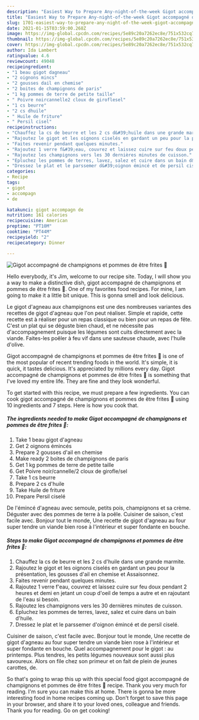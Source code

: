 ```yaml
---
description: "Easiest Way to Prepare Any-night-of-the-week Gigot accompagné de champignons et pommes de être frites 🍴"
title: "Easiest Way to Prepare Any-night-of-the-week Gigot accompagné de champignons et pommes de être frites 🍴"
slug: 1701-easiest-way-to-prepare-any-night-of-the-week-gigot-accompagne-de-champignons-et-pommes-de-etre-frites
date: 2021-01-15T03:59:00.268Z
image: https://img-global.cpcdn.com/recipes/5e89c20a7262ec8e/751x532cq70/gigot-accompagne-de-champignons-et-pommes-de-etre-frites-🍴-photo-principale-de-la-recette.jpg
thumbnail: https://img-global.cpcdn.com/recipes/5e89c20a7262ec8e/751x532cq70/gigot-accompagne-de-champignons-et-pommes-de-etre-frites-🍴-photo-principale-de-la-recette.jpg
cover: https://img-global.cpcdn.com/recipes/5e89c20a7262ec8e/751x532cq70/gigot-accompagne-de-champignons-et-pommes-de-etre-frites-🍴-photo-principale-de-la-recette.jpg
author: Ida Lambert
ratingvalue: 4.6
reviewcount: 49048
recipeingredient:
- "1 beau gigot dagneau"
- "2 oignons mincs"
- "2 gousses dail en chemise"
- "2 boites de champignons de paris"
- "1 kg pommes de terre de petite taille"
- " Poivre noircannelle2 cloux de giroflesel"
- "1 cs beurre"
- "2 cs dhuile"
- " Huile de friture"
- " Persil cisel"
recipeinstructions:
- "Chauffez la cs de beurre et les 2 cs d&#39;huile dans une grande marmite."
- "Rajoutez le gigot et les oignons ciselés en gardant un peu pour la présentation, les gousses d&#39;ail en chemise et Assaisonnez."
- "Faites revenir pendant quelques minutes."
- "Rajoutez 1 verre f&#39;eau, couvrez et laissez cuire sur feu doux pendant 2 heures et demi en jetant un coup d&#39;oeil de temps a autre et en rajoutant de l&#39;eau si besoin."
- "Rajoutez les champignons vers les 30 dernières minutes de cuisson."
- "Epluchez les pommes de terres, lavez, salez et cuire dans un bain d&#39;huile."
- "Dressez le plat et le parssemer d&#39;oignon émincé et de persil ciselé."
categories:
- Recipe
tags:
- gigot
- accompagn
- de

katakunci: gigot accompagn de 
nutrition: 161 calories
recipecuisine: American
preptime: "PT10M"
cooktime: "PT44M"
recipeyield: "2"
recipecategory: Dinner

---
```



![Gigot accompagné de champignons et pommes de être frites 🍴](https://img-global.cpcdn.com/recipes/5e89c20a7262ec8e/751x532cq70/gigot-accompagne-de-champignons-et-pommes-de-etre-frites-🍴-photo-principale-de-la-recette.jpg)

Hello everybody, it's Jim, welcome to our recipe site. Today, I will show you a way to make a distinctive dish, gigot accompagné de champignons et pommes de être frites 🍴. One of my favorites food recipes. For mine, I am going to make it a little bit unique. This is gonna smell and look delicious.

Le gigot d&#39;agneau aux champignons est une des nombreuses variantes des recettes de gigot d&#39;agneau que l&#39;on peut réaliser. Simple et rapide, cette recette est à réaliser pour un repas classique ou bien pour un repas de fête. C&#39;est un plat qui se déguste bien chaud, et ne nécessite pas d&#39;accompagnement puisque les légumes sont cuits directement avec la viande. Faites-les poêler à feu vif dans une sauteuse chaude, avec l&#39;huile d&#39;olive.

Gigot accompagné de champignons et pommes de être frites 🍴 is one of the most popular of recent trending foods in the world. It's simple, it is quick, it tastes delicious. It's appreciated by millions every day. Gigot accompagné de champignons et pommes de être frites 🍴 is something that I've loved my entire life. They are fine and they look wonderful.


To get started with this recipe, we must prepare a few ingredients. You can cook gigot accompagné de champignons et pommes de être frites 🍴 using 10 ingredients and 7 steps. Here is how you cook that.

<!--inarticleads1-->

##### The ingredients needed to make Gigot accompagné de champignons et pommes de être frites 🍴:

1. Take 1 beau gigot d&#39;agneau
1. Get 2 oignons émincés
1. Prepare 2 gousses d&#39;ail en chemise
1. Make ready 2 boites de champignons de paris
1. Get 1 kg pommes de terre de petite taille
1. Get  Poivre noir/cannelle/2 cloux de girofle/sel
1. Take 1 cs beurre
1. Prepare 2 cs d&#39;huile
1. Take  Huile de friture
1. Prepare  Persil ciselé


De l&#39;émincé d&#39;agneau avec semoule, petits pois, champignons et sa crème. Déguster avec des pommes de terre à la poêle. Cuisiner de saison, c&#39;est facile avec. Bonjour tout le monde, Une recette de gigot d&#39;agneau au four super tendre un viande bien rose à l&#39;intérieur et super fondante en bouche. 

<!--inarticleads2-->

##### Steps to make Gigot accompagné de champignons et pommes de être frites 🍴:

1. Chauffez la cs de beurre et les 2 cs d&#39;huile dans une grande marmite.
1. Rajoutez le gigot et les oignons ciselés en gardant un peu pour la présentation, les gousses d&#39;ail en chemise et Assaisonnez.
1. Faites revenir pendant quelques minutes.
1. Rajoutez 1 verre f&#39;eau, couvrez et laissez cuire sur feu doux pendant 2 heures et demi en jetant un coup d&#39;oeil de temps a autre et en rajoutant de l&#39;eau si besoin.
1. Rajoutez les champignons vers les 30 dernières minutes de cuisson.
1. Epluchez les pommes de terres, lavez, salez et cuire dans un bain d&#39;huile.
1. Dressez le plat et le parssemer d&#39;oignon émincé et de persil ciselé.


Cuisiner de saison, c&#39;est facile avec. Bonjour tout le monde, Une recette de gigot d&#39;agneau au four super tendre un viande bien rose à l&#39;intérieur et super fondante en bouche. Quel accompagnement pour le gigot : au printemps. Plus tendres, les petits légumes nouveaux sont aussi plus savoureux. Alors on file chez son primeur et on fait de plein de jeunes carottes, de. 

So that's going to wrap this up with this special food gigot accompagné de champignons et pommes de être frites 🍴 recipe. Thank you very much for reading. I'm sure you can make this at home. There is gonna be more interesting food in home recipes coming up. Don't forget to save this page in your browser, and share it to your loved ones, colleague and friends. Thank you for reading. Go on get cooking!
